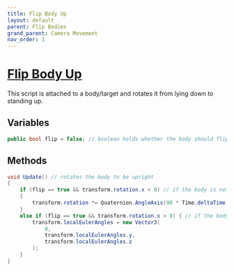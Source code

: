 ```yaml
---
title: Flip Body Up
layout: default
parent: Flip Bodies
grand_parent: Camera Movement
nav_order: 1
---
```


# [Flip Body Up](https://github.com/joshberger5/Temptare/blob/second/Assets/FlipBodyUp.cs)
This script is attached to a body/target and rotates it from lying down to standing up.

## Variables
```csharp
public bool flip = false; // boolean holds whether the body should flip
```

## Methods
```csharp
void Update() // rotates the body to be upright
{   
    if (flip == true && transform.rotation.x < 0) // if the body is not upright, rotate it positively over the y-axis
    {
        transform.rotation *= Quaternion.AngleAxis(90 * Time.deltaTime, Vector3.right);
    }
    else if (flip == true && transform.rotation.x > 0) { // if the body went past being upright, set the rotation to be 0 over the y-axis
        transform.localEulerAngles = new Vector3(
            0,
            transform.localEulerAngles.y,
            transform.localEulerAngles.z
        );
    }
}
```


